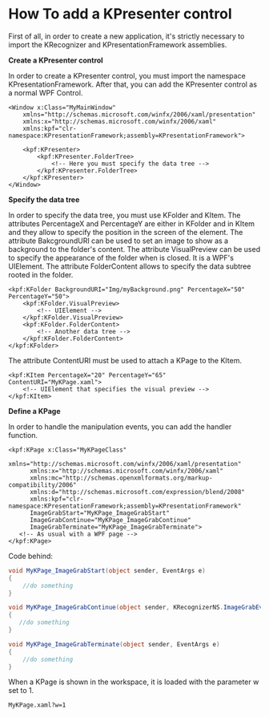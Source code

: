How To add a KPresenter control
===============================

First of all, in order to create a new application, it's strictly necessary to import the KRecognizer and KPresentationFramework assemblies.

**Create a KPresenter control**

In order to create a KPresenter control, you must import the namespace KPresentationFramework.
After that, you can add the KPresenter control as a normal WPF Control. 
```xaml
<Window x:Class="MyMainWindow"
    xmlns="http://schemas.microsoft.com/winfx/2006/xaml/presentation"
    xmlns:x="http://schemas.microsoft.com/winfx/2006/xaml"
    xmlns:kpf="clr-namespace:KPresentationFramework;assembly=KPresentationFramework">

    <kpf:KPresenter>
        <kpf:KPresenter.FolderTree>
            <!-- Here you must specify the data tree -->
        </kpf:KPresenter.FolderTree>
    </kpf:KPresenter>
</Window>
```

**Specify the data tree**

In order to specify the data tree, you must use KFolder and KItem.
The attributes PercentageX and PercentageY are either in KFolder and in KItem and they allow to specify the position in the screen of the element.
The attribute BakcgroundURI can be used to set an image to show as a background to the folder's content.
The attribute VisualPreview can be used to specify the appearance of the folder when is closed. It is a WPF's UIElement.
The attribute FolderContent allows to specify the data subtree rooted in the folder.
```xaml
<kpf:KFolder BackgroundURI="Img/myBackground.png" PercentageX="50" PercentageY="50">
    <kpf:KFolder.VisualPreview>
        <!-- UIElement -->
    </kpf:KFolder.VisualPreview>
    <kpf:KFolder.FolderContent>
        <!-- Another data tree -->
    </kpf:KFolder.FolderContent>
</kpf:KFolder>
```
The attribute ContentURI must be used to attach a KPage to the KItem.
```xaml
<kpf:KItem PercentageX="20" PercentageY="65" ContentURI="MyKPage.xaml">
    <!-- UIElement that specifies the visual preview -->
</kpf:KItem>
```

**Define a KPage**

In order to handle the manipulation events, you can add the handler function.

```xaml
<kpf:KPage x:Class="MyKPageClass"
      xmlns="http://schemas.microsoft.com/winfx/2006/xaml/presentation"
      xmlns:x="http://schemas.microsoft.com/winfx/2006/xaml"
      xmlns:mc="http://schemas.openxmlformats.org/markup-compatibility/2006" 
      xmlns:d="http://schemas.microsoft.com/expression/blend/2008" 
      xmlns:kpf="clr-namespace:KPresentationFramework;assembly=KPresentationFramework"
      ImageGrabStart="MyKPage_ImageGrabStart"
      ImageGrabContinue="MyKPage_ImageGrabContinue"
      ImageGrabTerminate="MyKPage_ImageGrabTerminate">
   <!-- As usual with a WPF page -->
</kpf:KPage>
```

Code behind:

```c#
void MyKPage_ImageGrabStart(object sender, EventArgs e)
{
    //do something
}

void MyKPage_ImageGrabContinue(object sender, KRecognizerNS.ImageGrabEventArgs e)
{
   //do something
}

void MyKPage_ImageGrabTerminate(object sender, EventArgs e)
{
    //do something
}
```

When a KPage is shown in the workspace, it is loaded with the parameter w set to 1.

```
MyKPage.xaml?w=1
```
